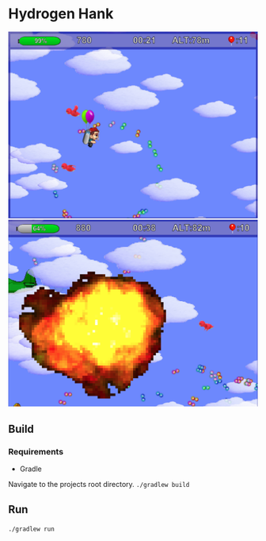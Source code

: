 # Hydrogen Hank
![gameplay](/images/game.png)
![explosion](/images/explosion.png)
## Build

### Requirements
- Gradle

Navigate to the projects root directory.
`./gradlew build`

## Run
`./gradlew run`

